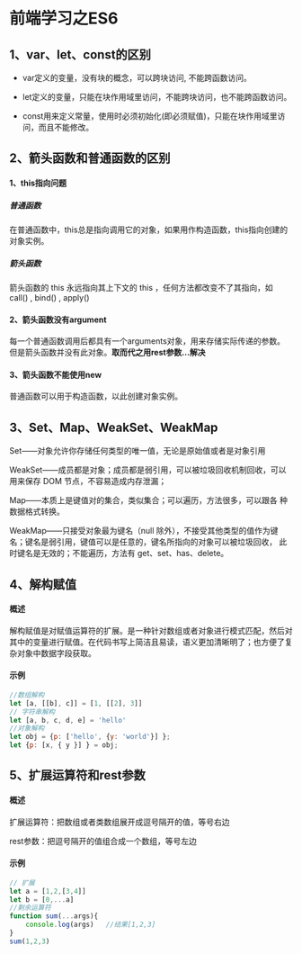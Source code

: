 # 前端学习之ES6

## 1、var、let、const的区别

* var定义的变量，没有块的概念，可以跨块访问, 不能跨函数访问。

* let定义的变量，只能在块作用域里访问，不能跨块访问，也不能跨函数访问。

* const用来定义常量，使用时必须初始化(即必须赋值)，只能在块作用域里访问，而且不能修改。

## 2、箭头函数和普通函数的区别

#### 1、this指向问题

##### 普通函数

在普通函数中，this总是指向调用它的对象，如果用作构造函数，this指向创建的对象实例。

##### 箭头函数

箭头函数的 this 永远指向其上下文的 this ，任何方法都改变不了其指向，如 call() , bind() , apply()

#### 2、箭头函数没有argument

每一个普通函数调用后都具有一个arguments对象，用来存储实际传递的参数。但是箭头函数并没有此对象。**取而代之用rest参数…解决**

#### 3、箭头函数不能使用new

普通函数可以用于构造函数，以此创建对象实例。

## 3、Set、Map、WeakSet、WeakMap

Set——对象允许你存储任何类型的唯一值，无论是原始值或者是对象引用 

WeakSet——成员都是对象；成员都是弱引用，可以被垃圾回收机制回收，可以 用来保存 DOM 节点，不容易造成内存泄漏；

Map——本质上是键值对的集合，类似集合；可以遍历，方法很多，可以跟各 种数据格式转换。 

WeakMap——只接受对象最为键名（null 除外），不接受其他类型的值作为键 名；键名是弱引用，键值可以是任意的，键名所指向的对象可以被垃圾回收， 此时键名是无效的；不能遍历，方法有 get、set、has、delete。

## 4、解构赋值

#### 概述

解构赋值是对赋值运算符的扩展。是一种针对数组或者对象进行模式匹配，然后对其中的变量进行赋值。在代码书写上简洁且易读，语义更加清晰明了；也方便了复杂对象中数据字段获取。

#### 示例

```javascript
//数组解构
let [a, [[b], c]] = [1, [[2], 3]]
// 字符串解构
let [a, b, c, d, e] = 'hello'
//对象解构
let obj = {p: ['hello', {y: 'world'}] };
let {p: [x, { y }] } = obj;
```

## 5、扩展运算符和rest参数

#### 概述

扩展运算符：把数组或者类数组展开成逗号隔开的值，等号右边

rest参数：把逗号隔开的值组合成一个数组，等号左边

#### 示例

```javascript
// 扩展
let a = [1,2,[3,4]]
let b = [0,...a]
//剩余运算符
function sum(...args){
    console.log(args)   //结果[1,2,3]
}
sum(1,2,3)
```

